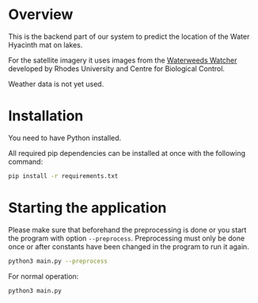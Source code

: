 # Overview

This is the backend part of our system to predict the location of the Water Hyacinth mat on lakes.

For the satellite imagery it uses images from the [Waterweeds Watcher](https://davidkinsler123.users.earthengine.app/view/macrophyte-monitoring-tool) developed by Rhodes University and Centre for Biological Control.

Weather data is not yet used.

# Installation

You need to have Python installed.

All required pip dependencies can be installed at once with the following command:

```bash
pip install -r requirements.txt
```

# Starting the application

Please make sure that beforehand the preprocessing is done or you start the program with option `--preprocess`. Preprocessing must only be done once or after constants have been changed in the program to run it again.

```bash
python3 main.py --preprocess
```

For normal operation:

```bash
python3 main.py
```
